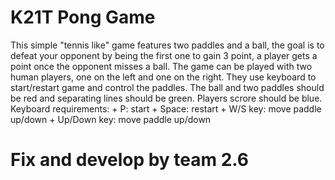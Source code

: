 # K21T Pong Game
This simple "tennis like" game features two paddles and a ball, the goal is to defeat your opponent by being the first one to gain 3 point, a player gets a point once the opponent misses a ball. The game can be played with two human players, one on the left and one on the right. They use keyboard to start/restart game and control the paddles. The ball and two paddles should be red and separating lines should be green. Players scrore should be blue.
	Keyboard requirements:
	+ P: start
	+ Space: restart
	+ W/S key: move paddle up/down
	+ Up/Down key: move paddle up/down

# Fix and develop by team 2.6